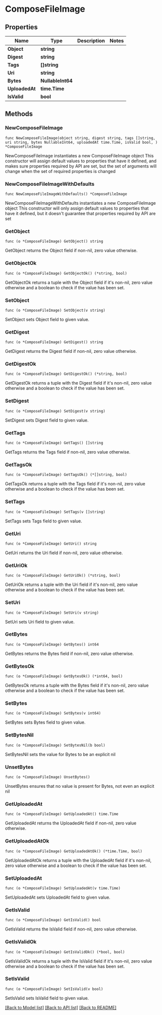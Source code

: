 # ComposeFileImage

## Properties

Name | Type | Description | Notes
------------ | ------------- | ------------- | -------------
**Object** | **string** |  | 
**Digest** | **string** |  | 
**Tags** | **[]string** |  | 
**Uri** | **string** |  | 
**Bytes** | **NullableInt64** |  | 
**UploadedAt** | **time.Time** |  | 
**IsValid** | **bool** |  | 

## Methods

### NewComposeFileImage

`func NewComposeFileImage(object string, digest string, tags []string, uri string, bytes NullableInt64, uploadedAt time.Time, isValid bool, ) *ComposeFileImage`

NewComposeFileImage instantiates a new ComposeFileImage object
This constructor will assign default values to properties that have it defined,
and makes sure properties required by API are set, but the set of arguments
will change when the set of required properties is changed

### NewComposeFileImageWithDefaults

`func NewComposeFileImageWithDefaults() *ComposeFileImage`

NewComposeFileImageWithDefaults instantiates a new ComposeFileImage object
This constructor will only assign default values to properties that have it defined,
but it doesn't guarantee that properties required by API are set

### GetObject

`func (o *ComposeFileImage) GetObject() string`

GetObject returns the Object field if non-nil, zero value otherwise.

### GetObjectOk

`func (o *ComposeFileImage) GetObjectOk() (*string, bool)`

GetObjectOk returns a tuple with the Object field if it's non-nil, zero value otherwise
and a boolean to check if the value has been set.

### SetObject

`func (o *ComposeFileImage) SetObject(v string)`

SetObject sets Object field to given value.


### GetDigest

`func (o *ComposeFileImage) GetDigest() string`

GetDigest returns the Digest field if non-nil, zero value otherwise.

### GetDigestOk

`func (o *ComposeFileImage) GetDigestOk() (*string, bool)`

GetDigestOk returns a tuple with the Digest field if it's non-nil, zero value otherwise
and a boolean to check if the value has been set.

### SetDigest

`func (o *ComposeFileImage) SetDigest(v string)`

SetDigest sets Digest field to given value.


### GetTags

`func (o *ComposeFileImage) GetTags() []string`

GetTags returns the Tags field if non-nil, zero value otherwise.

### GetTagsOk

`func (o *ComposeFileImage) GetTagsOk() (*[]string, bool)`

GetTagsOk returns a tuple with the Tags field if it's non-nil, zero value otherwise
and a boolean to check if the value has been set.

### SetTags

`func (o *ComposeFileImage) SetTags(v []string)`

SetTags sets Tags field to given value.


### GetUri

`func (o *ComposeFileImage) GetUri() string`

GetUri returns the Uri field if non-nil, zero value otherwise.

### GetUriOk

`func (o *ComposeFileImage) GetUriOk() (*string, bool)`

GetUriOk returns a tuple with the Uri field if it's non-nil, zero value otherwise
and a boolean to check if the value has been set.

### SetUri

`func (o *ComposeFileImage) SetUri(v string)`

SetUri sets Uri field to given value.


### GetBytes

`func (o *ComposeFileImage) GetBytes() int64`

GetBytes returns the Bytes field if non-nil, zero value otherwise.

### GetBytesOk

`func (o *ComposeFileImage) GetBytesOk() (*int64, bool)`

GetBytesOk returns a tuple with the Bytes field if it's non-nil, zero value otherwise
and a boolean to check if the value has been set.

### SetBytes

`func (o *ComposeFileImage) SetBytes(v int64)`

SetBytes sets Bytes field to given value.


### SetBytesNil

`func (o *ComposeFileImage) SetBytesNil(b bool)`

 SetBytesNil sets the value for Bytes to be an explicit nil

### UnsetBytes
`func (o *ComposeFileImage) UnsetBytes()`

UnsetBytes ensures that no value is present for Bytes, not even an explicit nil
### GetUploadedAt

`func (o *ComposeFileImage) GetUploadedAt() time.Time`

GetUploadedAt returns the UploadedAt field if non-nil, zero value otherwise.

### GetUploadedAtOk

`func (o *ComposeFileImage) GetUploadedAtOk() (*time.Time, bool)`

GetUploadedAtOk returns a tuple with the UploadedAt field if it's non-nil, zero value otherwise
and a boolean to check if the value has been set.

### SetUploadedAt

`func (o *ComposeFileImage) SetUploadedAt(v time.Time)`

SetUploadedAt sets UploadedAt field to given value.


### GetIsValid

`func (o *ComposeFileImage) GetIsValid() bool`

GetIsValid returns the IsValid field if non-nil, zero value otherwise.

### GetIsValidOk

`func (o *ComposeFileImage) GetIsValidOk() (*bool, bool)`

GetIsValidOk returns a tuple with the IsValid field if it's non-nil, zero value otherwise
and a boolean to check if the value has been set.

### SetIsValid

`func (o *ComposeFileImage) SetIsValid(v bool)`

SetIsValid sets IsValid field to given value.



[[Back to Model list]](../README.md#documentation-for-models) [[Back to API list]](../README.md#documentation-for-api-endpoints) [[Back to README]](../README.md)


